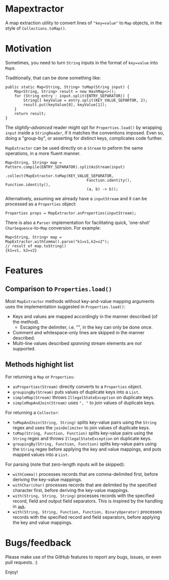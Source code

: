 # Mapextractor

A map extraction utility to convert lines of `"key=value"` to `Map` objects, in the style of `Collections.toMap()`.

# Motivation

Sometimes, you need to turn `String` inputs in the format of `key=value` into `Map`s.

Traditionally, that can be done something like:

    public static Map<String, String> toMap(String input) {
        Map<String, String> result = new HashMap<>();
        for (String entry : input.split(ENTRY_SEPARATOR)) {
            String[] keyValue = entry.split(KEY_VALUE_SEPARTOR, 2);
            result.put(keyValue[0], keyValue[1]);
        }
        return result;
    }

The *slightly-advanced* reader might opt for `Properties.load()` by wrapping `input` inside a `StringReader`, if it matches the conventions imposed. Even so, doing a "group-by", or asserting for distinct keys, complicates code further.

`MapExtractor` can be used directly on a `Stream` to peform the same operations, in a more fluent manner.

    Map<String, String> map = Pattern.compile(ENTRY_SEPARATOR).splitAsStream(input)
                                .collect(MapExtractor.toMap(KEY_VALUE_SEPARATOR, 
                                        Function.identity(), Function.identity(), 
                                        (a, b) -> b));

Alternatively, assuming we already have a `inputStream` and it can be processed as a `Properties` object:

    Properties props = MapExtractor.asProperties(inputStream);

There is also a `Parser` implementation for facilitating quick, 'one-shot' `CharSequence`-to-`Map` conversion. For example:

    Map<String, String> map = MapExtractor.withComma().parse("k1=v1,k2=v2");
    // result of map.toString()
    {k1=v1, k2=v2}

# Features

Comparison to `Properties.load()`
---

Most `MapExtractor` methods without key-and-value mapping arguments uses the implementation suggested in `Properties.load()`:
* Keys and values are mapped accordingly in the manner described (of the method).
  * Escaping the delimiter, i.e. "\", in the key can only be done once.
* Comment and whitespace-only lines are skipped in the manner described.
* Multi-line values described *spanning* stream elements are *not* supported.

Methods highight list
---

For returning a `Map` or `Properties`:
* `asProperties(Stream)` directly converts to a `Properties` object.
* `groupingBy(Stream)` puts values of duplicate keys into a `List`.
* `simpleMap(Stream)` throws `IllegalStateException` on duplicate keys.
* `simpleMapAndJoin(Stream)` uses `", "` to join values of duplicate keys.

For returning a `Collector`:
* `toMapAndJoin(String, String)` splits key-value pairs using the `String` regex and uses the `joinDelimiter` to join values of duplicate keys.
* `toMap(String, Function, Function)` splits key-value pairs using the `String` regex and throws `IllegalStateException` on duplicate keys.
*  `groupingBy(String, Function, Function)` splits key-value pairs using the `String` regex before applying the key and value mappings, and puts mapped values into a `List`.

For parsing (note that zero-length inputs will be skipped):
* `withComma()` processes records that are comma-delimited first, before deriving the key-value mappings. 
* `withChar(char)` processes records that are delimited by the specified character first, before deriving the key-value mappings.
* `with(String, String, String)` processes records with the specified record, field and output field separators. This is inspired by the handling in [`awk`][1].
* `with(String, String, Function, Function, BinaryOperator)` processes records with the specified record and field separators, before applying the key and value mappings.

# Bugs/feedback

Please make use of the GitHub features to report any bugs, issues, or even pull requests. :)

Enjoy!

[1]: https://en.m.wikipedia.org/wiki/Awk